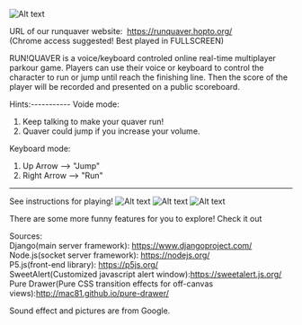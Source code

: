 ![Alt text](https://github.com/kxace/RunQuaver/tree/master/src/runquaver/quavergame/static/img/cover.png?raw=true "RUNQUAVER welcome")

URL of our runquaver website:  https://runquaver.hopto.org/  
(Chrome access suggested! Best played in FULLSCREEN)

RUN!QUAVER is a voice/keyboard controled online real-time multiplayer parkour game. Players can use their voice or keyboard to control the character to run or jump until reach the finishing line. Then the score of the player will be recorded and presented on a public scoreboard.

Hints:-----------
Voide mode:
1) Keep talking to make your quaver run!
2) Quaver could jump if you increase your volume.

Keyboard mode:
1) Up Arrow --> "Jump"
2) Right Arrow --> "Run"

-----------------

See instructions for playing!
![Alt text](https://github.com/kxace/RunQuaver/tree/master/src/runquaver/quavergame/static/img/home.png?raw=true "InstructionPage1")
![Alt text](https://github.com/kxace/RunQuaver/tree/master/src/runquaver/quavergame/static/img/game.png?raw=true "InstructionPage1")
![Alt text](https://github.com/kxace/RunQuaver/tree/master/src/runquaver/quavergame/static/img/info.png?raw=true "InstructionPage1")

There are some more funny features for you to explore! Check it out

Sources:  
Django(main server framework): https://www.djangoproject.com/  
Node.js(socket server framework): https://nodejs.org/  
P5.js(front-end library): https://p5js.org/  
SweetAlert(Customized javascript alert window):https://sweetalert.js.org/  
Pure Drawer(Pure CSS transition effects for off-canvas views):http://mac81.github.io/pure-drawer/  

Sound effect and pictures are from Google.
